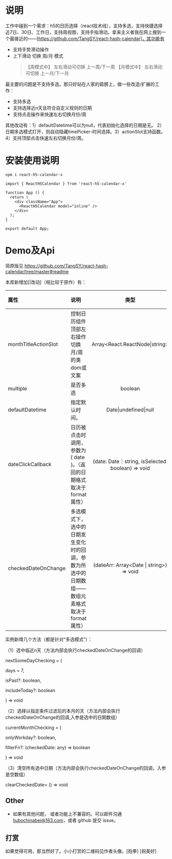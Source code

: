 # 说明

工作中碰到一个需求：h5的日历选择（react技术线），支持多选，支持快捷选择近7日、30日、工作日，支持周视图，支持手指滑动。拿来主义者我在网上搜到一个最接近的——[https://github.com/TangSY/react-hash-calendar]，其功能有

- 支持手势滑动操作
- 上下滑动 切换 周/月 模式
  > 【周模式中】 左右滑动可切换 上一周/下一周
  > 【月模式中】 左右滑动可切换 上一月/下一月

最主要的问题是不支持多选。那只好站在人家的肩膀上，做一些改造/扩展的工作：

- 支持多选
- 支持选择近n天且符合自定义规则的日期
- 支持点击操作来快速左右切换月份/周

其他改动有：1）defaultDatetime可以为null，代表初始化选择的日期是无。 2）日期多选模式打开，则自动隐藏timePicker-时间选择。3）actionSlot支持函数。  4）支持顶部点击快速左右切换月份/周。

# 安装使用说明

```
npm i react-h5-calendar-x
```
```
import { ReactH5Calendar } from 'react-h5-calendar-x'

function App () {
  return (
    <div className="App">
      <ReactH5Calendar model="inline" />
    </div>
  );
}

export default App;
```

# Demo及Api

简原版见 https://github.com/TangSY/react-hash-calendar/tree/master#readme



本库新增加[|改动]（相比较于原作）有：



| 属性                 | 说明                                                         |                       类型                        | 默认 |
| :------------------- | :----------------------------------------------------------- | :-----------------------------------------------: | :--: |
| monthTitleActionSlot | 控制日历组件顶部左右操作切换月/周的类dom或文案               |          Array<React.ReactNode\|string>           |  -   |
| multiple             | 是否多选                                                     |                      boolean                      |  -   |
| defaultDatetime      | 指定默认时间。                                               |               Date\|undefined\|null               | now  |
| dateClickCallback    | 日历被点击时调用，参数为 { date }。（返回的日期格式取决于 format 属性） | (date: Date｜string, isSelected: boolean) => void |  -   |
| checkedDateOnChange  | 多选模式下，选中的日期发生变化时的回调，参数为所选中的日期数组—— 数组元素格式取决于 format 属性） |     (dateArr: Array<Date \| string>) => void      |  -   |

实例新增几个方法（都是针对“多选模式”）：

（1）选中临近n天（方法内部会执行checkedDateOnChange的回调）

nextSomeDayChecking = (

  days = 7,

  isPast?: boolean,

  includeToday?: boolean

 ) => void



（2）选择以指定条件过滤后的本月的天（方法内部会执行checkedDateOnChange的回调,入参是选中的日期数组）

currentMonthChecking = (

  onlyWorkday?: boolean,

  filterFn?: (checkedDate: any) => boolean

 ) => void



（3）清空所有选中日期（方法内部会执行checkedDateOnChange的回调，入参是空数组）

clearCheckedDate= () => void





## Other

- 如果有其他问题， 或者功能上不兼容的。可以邮件沟通 liubochinabei@163.com，或者 github 提交 issue。

## 打赏

如果觉得可用，那当然好了。小小打赏的二维码见作者头像。[抱拳] [祝美好]
